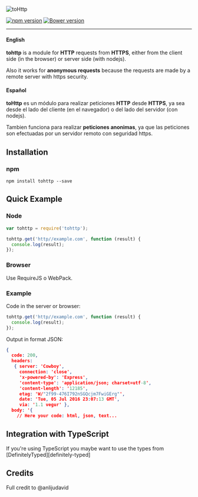 ![toHttp][logo]

[![npm version](https://badge.fury.io/js/showdown.svg)](http://badge.fury.io/js/showdown) [![Bower version](https://badge.fury.io/bo/showdown.svg)](http://badge.fury.io/bo/showdown)

-----
#### English
__tohttp__ is a module for __HTTP__ requests from __HTTPS__, either from the client side (in the browser) or server side (with nodejs).

Also it works for __anonymous requests__ because the requests are made by a remote server with https security.

#### Español
__toHttp__ es un módulo para realizar peticiones __HTTP__ desde __HTTPS__, ya sea desde el lado del cliente (en el navegador) o del lado del servidor (con nodejs).

Tambien funciona para realizar __peticiones anonimas__, ya que las peticiones son efectuadas por un servidor remoto con seguridad https.

## Installation

### npm

    npm install tohttp --save

## Quick Example

### Node

```js
var tohttp = require('tohttp');

tohttp.get('http//example.com', function (result) {
  console.log(result);
});
```

### Browser
Use RequireJS o WebPack.

### Example
Code in the server or browser:
```js
tohttp.get('http//example.com', function (result) {
  console.log(result);
});
```

Output in format JSON:
```json
{
  code: 200,
  headers:
   { server: 'Cowboy',
     connection: 'close',
     'x-powered-by': 'Express',
     'content-type': 'application/json; charset=utf-8',
     'content-length': '12185',
     etag: 'W/"2f99-476I792nSGQcjm7FwiGErg"',
     date: 'Tue, 05 Jul 2016 23:07:13 GMT',
     via: '1.1 vegur' },
  body: '{
    // Here your code: html, json, text...
```

## Integration with TypeScript

If you're using TypeScript you maybe want to use the types from [DefinitelyTyped][definitely-typed]

## Credits
Full credit to @anlijudavid

[logo]: http://www.teenvio.com/es/wp-content/uploads/2012/07/http-https-explorer-8.gif
